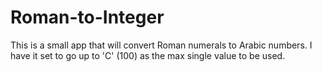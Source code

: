 # Roman-to-Integer

This is a small app that will convert Roman numerals to Arabic numbers.  I have it set to go up to 'C' (100) as the max single value to be used.
